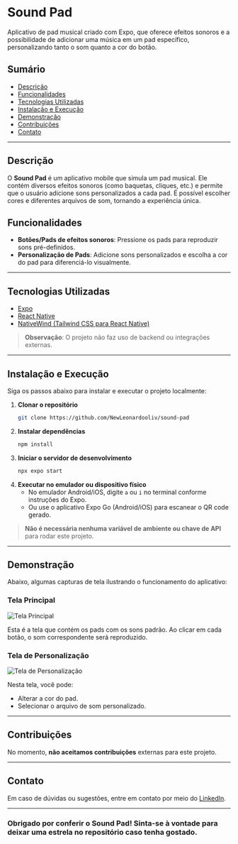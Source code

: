 # Sound Pad

Aplicativo de pad musical criado com Expo, que oferece efeitos sonoros e a possibilidade de adicionar uma música em um pad específico, personalizando tanto o som quanto a cor do botão.

## Sumário

- [Descrição](#descrição)
- [Funcionalidades](#funcionalidades)
- [Tecnologias Utilizadas](#tecnologias-utilizadas)
- [Instalação e Execução](#instalação-e-execução)
- [Demonstração](#demonstração)
- [Contribuições](#contribuições)
- [Contato](#contato)

---

## Descrição

O **Sound Pad** é um aplicativo mobile que simula um pad musical. Ele contém diversos efeitos sonoros (como baquetas, cliques, etc.) e permite que o usuário adicione sons personalizados a cada pad. É possível escolher cores e diferentes arquivos de som, tornando a experiência única.

## Funcionalidades

- **Botões/Pads de efeitos sonoros**: Pressione os pads para reproduzir sons pré-definidos.  
- **Personalização de Pads**: Adicione sons personalizados e escolha a cor do pad para diferenciá-lo visualmente.

---

## Tecnologias Utilizadas

- [Expo](https://expo.dev/)  
- [React Native](https://reactnative.dev/)  
- [NativeWind (Tailwind CSS para React Native)](https://www.nativewind.dev/)

> **Observação**: O projeto não faz uso de backend ou integrações externas.

---

## Instalação e Execução

Siga os passos abaixo para instalar e executar o projeto localmente:

1. **Clonar o repositório**  
   ```bash
   git clone https://github.com/NewLeonardooliv/sound-pad
   ```
2. **Instalar dependências**  
   ```bash
   npm install
   ```
3. **Iniciar o servidor de desenvolvimento**  
   ```bash
   npx expo start
   ```
4. **Executar no emulador ou dispositivo físico**  
   - No emulador Android/iOS, digite `a` ou `i` no terminal conforme instruções do Expo.  
   - Ou use o aplicativo Expo Go (Android/iOS) para escanear o QR code gerado.

> **Não é necessária nenhuma variável de ambiente ou chave de API** para rodar este projeto.

---

## Demonstração

Abaixo, algumas capturas de tela ilustrando o funcionamento do aplicativo:

### Tela Principal
![Tela Principal](https://i.imgur.com/bIpPhTD.jpeg)

Esta é a tela que contém os pads com os sons padrão. Ao clicar em cada botão, o som correspondente será reproduzido.

### Tela de Personalização
![Tela de Personalização](https://i.imgur.com/atJUYCy.jpeg)

Nesta tela, você pode:
- Alterar a cor do pad.
- Selecionar o arquivo de som personalizado.

---

## Contribuições

No momento, **não aceitamos contribuições** externas para este projeto.

---

## Contato

Em caso de dúvidas ou sugestões, entre em contato por meio do [LinkedIn](https://www.linkedin.com/in/leonardooliv/).

---

### Obrigado por conferir o **Sound Pad**! Sinta-se à vontade para deixar uma estrela no repositório caso tenha gostado.

